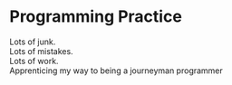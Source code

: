 # Programming Practice

Lots of junk.  
Lots of mistakes.  
Lots of work.  
Apprenticing my way to being a journeyman programmer